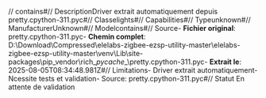 // contains#// DescriptionDriver extrait automatiquement depuis pretty.cpython-311.pyc#// Classelights#// Capabilities#// Typeunknown#// ManufacturerUnknown#// Modelcontains#// Source- **Fichier original**: pretty.cpython-311.pyc- **Chemin complet**: D:\Download\Compressed\elelabs-zigbee-ezsp-utility-master\elelabs-zigbee-ezsp-utility-master\venv\Lib\site-packages\pip\_vendor\rich\__pycache__\pretty.cpython-311.pyc- **Extrait le**: 2025-08-05T08:34:48.981Z#// Limitations- Driver extrait automatiquement- Ncessite tests et validation- Source: pretty.cpython-311.pyc#// Statut En attente de validation